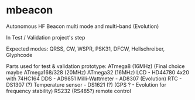 mbeacon
=======

Autonomous HF Beacon multi mode and multi-band (Evolution)

In Test / Validation project's step

Expected modes:
QRSS, CW, WSPR, PSK31, DFCW, Hellschreiber, Glyphcode

Parts used for test & validation prototype:
ATmega8 (16MHz) (Final choice maybe ATmega168/328 (20MHz) ATmega32 (16MHz)
LCD - HD44780 4x20 with 74HC164
DDS - AD9851
Milli-Wattmeter - AD8307 (Evolution)
RTC - DS1307 (?)
Temperature sensor - DS1621 (?)
(GPS ? - Evolution for frequency stability)
RS232 (RS485?) remote control
